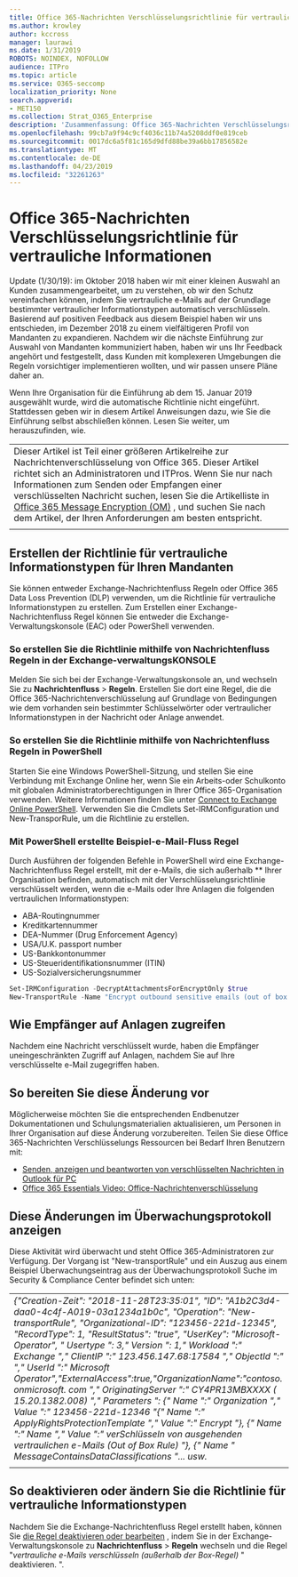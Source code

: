 ```yaml
---
title: Office 365-Nachrichten Verschlüsselungsrichtlinie für vertrauliche Informationen
ms.author: krowley
author: kccross
manager: laurawi
ms.date: 1/31/2019
ROBOTS: NOINDEX, NOFOLLOW
audience: ITPro
ms.topic: article
ms.service: O365-seccomp
localization_priority: None
search.appverid:
- MET150
ms.collection: Strat_O365_Enterprise
description: 'Zusammenfassung: Office 365-Nachrichten Verschlüsselungsrichtlinie für vertrauliche Informationstypen, die jetzt verfügbar sind.'
ms.openlocfilehash: 99cb7a9f94c9cf4036c11b74a5208ddf0e819ceb
ms.sourcegitcommit: 0017dc6a5f81c165d9dfd88be39a6bb17856582e
ms.translationtype: MT
ms.contentlocale: de-DE
ms.lasthandoff: 04/23/2019
ms.locfileid: "32261263"
---
```

# <a name="office-365-message-encryption-policy-for-sensitive-information"></a>Office 365-Nachrichten Verschlüsselungsrichtlinie für vertrauliche Informationen

Update (1/30/19): im Oktober 2018 haben wir mit einer kleinen Auswahl an Kunden zusammengearbeitet, um zu verstehen, ob wir den Schutz vereinfachen können, indem Sie vertrauliche e-Mails auf der Grundlage bestimmter vertraulicher Informationstypen automatisch verschlüsseln. Basierend auf positiven Feedback aus diesem Beispiel haben wir uns entschieden, im Dezember 2018 zu einem vielfältigeren Profil von Mandanten zu expandieren. Nachdem wir die nächste Einführung zur Auswahl von Mandanten kommuniziert haben, haben wir uns Ihr Feedback angehört und festgestellt, dass Kunden mit komplexeren Umgebungen die Regeln vorsichtiger implementieren wollten, und wir passen unsere Pläne daher an.

Wenn Ihre Organisation für die Einführung ab dem 15. Januar 2019 ausgewählt wurde, wird die automatische Richtlinie nicht eingeführt. Stattdessen geben wir in diesem Artikel Anweisungen dazu, wie Sie die Einführung selbst abschließen können. Lesen Sie weiter, um herauszufinden, wie.

||
|:-----|
|Dieser Artikel ist Teil einer größeren Artikelreihe zur Nachrichtenverschlüsselung von Office 365. Dieser Artikel richtet sich an Administratoren und ITPros. Wenn Sie nur nach Informationen zum Senden oder Empfangen einer verschlüsselten Nachricht suchen, lesen Sie die Artikelliste in [Office 365 Message Encryption (OM)](ome.md) , und suchen Sie nach dem Artikel, der Ihren Anforderungen am besten entspricht. |
||

## <a name="how-to-create-the-sensitive-information-type-policy-for-your-tenant"></a>Erstellen der Richtlinie für vertrauliche Informationstypen für Ihren Mandanten

Sie können entweder Exchange-Nachrichtenfluss Regeln oder Office 365 Data Loss Prevention (DLP) verwenden, um die Richtlinie für vertrauliche Informationstypen zu erstellen. Zum Erstellen einer Exchange-Nachrichtenfluss Regel können Sie entweder die Exchange-Verwaltungskonsole (EAC) oder PowerShell verwenden.

### <a name="to-create-the-policy-by-using-mail-flow-rules-in-the-eac"></a>So erstellen Sie die Richtlinie mithilfe von Nachrichtenfluss Regeln in der Exchange-verwaltungsKONSOLE

Melden Sie sich bei der Exchange-Verwaltungskonsole an, und wechseln Sie zu **Nachrichtenfluss** > **Regeln**. Erstellen Sie dort eine Regel, die die Office 365-Nachrichtenverschlüsselung auf Grundlage von Bedingungen wie dem vorhanden sein bestimmter Schlüsselwörter oder vertraulicher Informationstypen in der Nachricht oder Anlage anwendet.

### <a name="to-create-the-policy-by-using-mail-flow-rules-in-powershell"></a>So erstellen Sie die Richtlinie mithilfe von Nachrichtenfluss Regeln in PowerShell

Starten Sie eine Windows PowerShell-Sitzung, und stellen Sie eine Verbindung mit Exchange Online her, wenn Sie ein Arbeits-oder Schulkonto mit globalen Administratorberechtigungen in Ihrer Office 365-Organisation verwenden. Weitere Informationen finden Sie unter [Connect to Exchange Online PowerShell](https://aka.ms/exopowershell). Verwenden Sie die Cmdlets Set-IRMConfiguration und New-TransporRule, um die Richtlinie zu erstellen.

### <a name="example-mail-flow-rule-created-with-powershell"></a>Mit PowerShell erstellte Beispiel-e-Mail-Fluss Regel

Durch Ausführen der folgenden Befehle in PowerShell wird eine Exchange-Nachrichtenfluss Regel erstellt, mit der e-Mails, die sich außerhalb ** Ihrer Organisation befinden, automatisch mit der Verschlüsselungsrichtlinie verschlüsselt werden, wenn die e-Mails oder Ihre Anlagen die folgenden vertraulichen Informationstypen:

- ABA-Routingnummer
- Kreditkartennummer
- DEA-Nummer (Drug Enforcement Agency)
- USA/U.K. passport number
- US-Bankkontonummer
- US-Steueridentifikationsnummer (ITIN)
- US-Sozialversicherungsnummer

```powershell
Set-IRMConfiguration -DecryptAttachmentsForEncryptOnly $true
New-TransportRule -Name "Encrypt outbound sensitive emails (out of box rule)" -SentToScope  NotInOrganization  -ApplyRightsProtectionTemplate "Encrypt" -MessageContainsDataClassifications @(@{Name="ABA Routing Number"; minCount="1"},@{Name="Credit Card Number"; minCount="1"},@{Name="Drug Enforcement Agency (DEA) Number"; minCount="1"},@{Name="U.S. / U.K. Passport Number"; minCount="1"},@{Name="U.S. Bank Account Number"; minCount="1"},@{Name="U.S. Individual Taxpayer Identification Number (ITIN)"; minCount="1"},@{Name="U.S. Social Security Number (SSN)"; minCount="1"}) -SenderNotificationType "NotifyOnly"
```

## <a name="how-recipients-access-attachments"></a>Wie Empfänger auf Anlagen zugreifen

Nachdem eine Nachricht verschlüsselt wurde, haben die Empfänger uneingeschränkten Zugriff auf Anlagen, nachdem Sie auf Ihre verschlüsselte e-Mail zugegriffen haben.

## <a name="to-prepare-for-this-change"></a>So bereiten Sie diese Änderung vor

Möglicherweise möchten Sie die entsprechenden Endbenutzer Dokumentationen und Schulungsmaterialien aktualisieren, um Personen in Ihrer Organisation auf diese Änderung vorzubereiten. Teilen Sie diese Office 365-Nachrichten Verschlüsselungs Ressourcen bei Bedarf Ihren Benutzern mit:

- [Senden, anzeigen und beantworten von verschlüsselten Nachrichten in Outlook für PC](https://support.office.com/article/send-view-and-reply-to-encrypted-messages-in-outlook-for-pc-eaa43495-9bbb-4fca-922a-df90dee51980)
- [Office 365 Essentials Video: Office-Nachrichtenverschlüsselung](https://youtu.be/CQR0cG_iEUc)

## <a name="view-these-changes-in-the-audit-log"></a>Diese Änderungen im Überwachungsprotokoll anzeigen

Diese Aktivität wird überwacht und steht Office 365-Administratoren zur Verfügung. Der Vorgang ist "New-transportRule" und ein Auszug aus einem Beispiel Überwachungseintrag aus der Überwachungsprotokoll Suche im Security & Compliance Center befindet sich unten:

|     |
| --- |
| *{"Creation-Zeit": "2018-11-28T23:35:01", "ID": "A1b2C3d4-daa0-4c4f-A019-03a1234a1b0c", "Operation": "New-transportRule", "Organizational-ID": "123456-221d-12345", "RecordType": 1, "ResultStatus": "true", "UserKey": "Microsoft-Operator", " Usertype ": 3," Version ": 1," Workload ":" Exchange "," ClientIP ":" 123.456.147.68:17584 "," ObjectId ":" "," UserId ":" Microsoft Operator","ExternalAccess":true,"OrganizationName":"contoso. onmicrosoft. com "," OriginatingServer ":" CY4PR13MBXXXX ( 15.20.1382.008) "," Parameters ": {" Name ":" Organization "," Value ":" 123456-221d-12346 "{" Name ":" ApplyRightsProtectionTemplate "," Value ":" Encrypt "}, {" Name ":" Name "," Value ":" verSchlüsseln von ausgehenden vertraulichen e-Mails (Out of Box Rule) "}, {" Name " MessageContainsDataClassifications "... usw.* |
| |

## <a name="to-disable-or-customize-the-sensitive-information-types-policy"></a>So deaktivieren oder ändern Sie die Richtlinie für vertrauliche Informationstypen

Nachdem Sie die Exchange-Nachrichtenfluss Regel erstellt haben, können Sie [die Regel deaktivieren oder bearbeiten](https://docs.microsoft.com/exchange/security-and-compliance/mail-flow-rules/manage-mail-flow-rules#enable-or-disable-a-mail-flow-rule) , indem Sie in der Exchange-Verwaltungskonsole zu **Nachrichtenfluss** > **Regeln** wechseln und die Regel "*vertrauliche e-Mails verschlüsseln (außerhalb der Box-Regel)* " deaktivieren. ".
